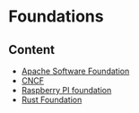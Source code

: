 # Foundations

## Content

* [Apache Software Foundation](apache/apache.md)
* [CNCF](cncf/cncf.md)
* [Raspberry PI foundation](raspberrypi.md)
* [Rust Foundation](rust/rust-foundation.md)
